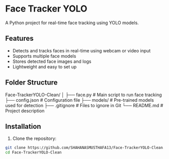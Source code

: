# Face Tracker YOLO

A Python project for real-time face tracking using YOLO models.

## Features
- Detects and tracks faces in real-time using webcam or video input
- Supports multiple face models
- Stores detected face images and logs
- Lightweight and easy to set up

## Folder Structure
Face-TrackerYOLO-Clean/
│
├── face.py # Main script to run face tracking
├── config.json # Configuration file
├── models/ # Pre-trained models used for detection
├── .gitignore # Files to ignore in Git
└── README.md # Project description

## Installation
1. Clone the repository:
```bash
git clone https://github.com/SHAHANASMUSTHAFA13/Face-TrackerYOLO-Clean.git
cd Face-TrackerYOLO-Clean
